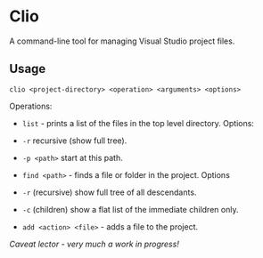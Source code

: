 Clio
====

A command-line tool for managing Visual Studio project files.

Usage
-----

`clio <project-directory> <operation> <arguments> <options>`

Operations:

 * `list` - prints a list of the files in the top level directory. Options:
  * `-r` recursive (show full tree).
  * `-p <path>` start at this path.

 * `find <path>` - finds a file or folder in the project. Options
  * `-r` (recursive) show full tree of all descendants.
  * `-c` (children) show a flat list of the immediate children only.

 * `add <action> <file>` - adds a file to the project.

*Caveat lector - very much a work in progress!*
